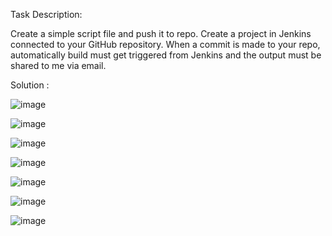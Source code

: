 Task Description:

Create a simple script file and push it to repo. Create a project in Jenkins connected to your GitHub repository. 
When a commit is made to your repo, automatically build must get triggered from Jenkins and the output must be shared to me via email.

Solution :

![image](https://github.com/user-attachments/assets/a0c9a616-d939-47bd-acd0-1965386857f7)

![image](https://github.com/user-attachments/assets/bbce78bc-fbdd-4d80-a30b-39b8d2a72e02)

![image](https://github.com/user-attachments/assets/364f5372-a643-436f-a695-f4198c3b8310)

![image](https://github.com/user-attachments/assets/ffd78371-80c3-44e1-861f-286b73b881f3)

![image](https://github.com/user-attachments/assets/c3d7a8ec-f1ad-42b0-8b39-f6a63ff7cb63)

![image](https://github.com/user-attachments/assets/0cf895f3-1862-4004-b722-4c6d397730f1)

![image](https://github.com/user-attachments/assets/b2c4a127-4f22-422e-9302-b726dd0a9b24)





